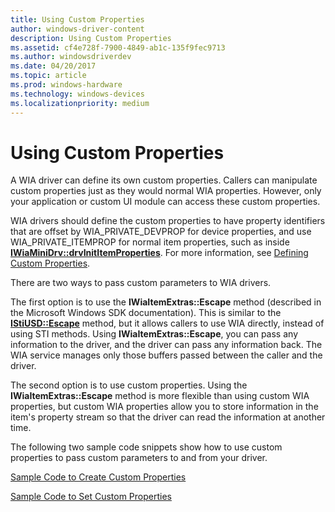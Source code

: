 ```yaml
---
title: Using Custom Properties
author: windows-driver-content
description: Using Custom Properties
ms.assetid: cf4e728f-7900-4849-ab1c-135f9fec9713
ms.author: windowsdriverdev
ms.date: 04/20/2017
ms.topic: article
ms.prod: windows-hardware
ms.technology: windows-devices
ms.localizationpriority: medium
---
```


# Using Custom Properties





A WIA driver can define its own custom properties. Callers can manipulate custom properties just as they would normal WIA properties. However, only your application or custom UI module can access these custom properties.

WIA drivers should define the custom properties to have property identifiers that are offset by WIA\_PRIVATE\_DEVPROP for device properties, and use WIA\_PRIVATE\_ITEMPROP for normal item properties, such as inside [**IWiaMiniDrv::drvInitItemProperties**](https://msdn.microsoft.com/library/windows/hardware/ff544989). For more information, see [Defining Custom Properties](defining-custom-properties.md).

There are two ways to pass custom parameters to WIA drivers.

The first option is to use the **IWiaItemExtras::Escape** method (described in the Microsoft Windows SDK documentation). This is similar to the [**IStiUSD::Escape**](https://msdn.microsoft.com/library/windows/hardware/ff543815) method, but it allows callers to use WIA directly, instead of using STI methods. Using **IWiaItemExtras::Escape**, you can pass any information to the driver, and the driver can pass any information back. The WIA service manages only those buffers passed between the caller and the driver.

The second option is to use custom properties. Using the **IWiaItemExtras::Escape** method is more flexible than using custom WIA properties, but custom WIA properties allow you to store information in the item's property stream so that the driver can read the information at another time.

The following two sample code snippets show how to use custom properties to pass custom parameters to and from your driver.

[Sample Code to Create Custom Properties](sample-code-to-create-custom-properties.md)

[Sample Code to Set Custom Properties](sample-code-to-set-custom-properties.md)

 

 




